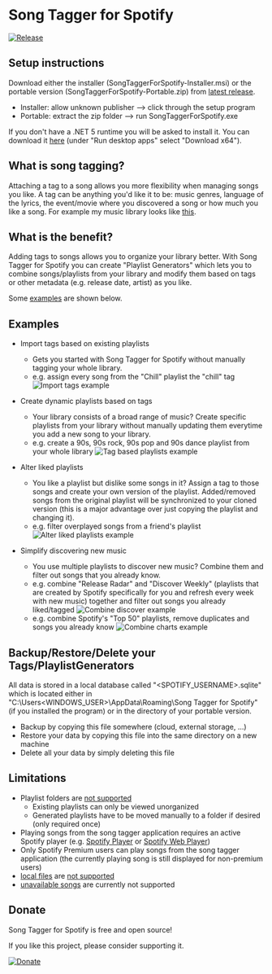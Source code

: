 # Song Tagger for Spotify

[![Release](https://github.com/BenediktAlkin/SpotifySongTagger/actions/workflows/release.yaml/badge.svg)](https://github.com/BenediktAlkin/SpotifySongTagger/actions/workflows/release.yaml)

## Setup instructions
Download either the installer (SongTaggerForSpotify-Installer.msi) or the portable version (SongTaggerForSpotify-Portable.zip) from [latest release](https://github.com/BenediktAlkin/SongTaggerForSpotify/releases). 
* Installer: allow unknown publisher --> click through the setup program
* Portable: extract the zip folder --> run SongTaggerForSpotify.exe

If you don't have a .NET 5 runtime you will be asked to install it. You can download it [here](https://dotnet.microsoft.com/download/dotnet/5.0/runtime) (under "Run desktop apps" select "Download x64").


## What is song tagging?
Attaching a tag to a song allows you more flexibility when managing songs you like. A tag can be anything you'd like it to be: music genres, language of the lyrics, the event/movie where you discovered a song or how much you like a song. 
For example my music library looks like [this](https://raw.githubusercontent.com/BenediktAlkin/SongTaggerForSpotify/main/QuotaExtensionApplication/SongTagger.png).

## What is the benefit?
Adding tags to songs allows you to organize your library better. With Song Tagger for Spotify you can create "Playlist Generators" which lets you to combine songs/playlists from your library and modify them based on tags or other metadata (e.g. release date, artist) as you like.

Some [examples](https://github.com/BenediktAlkin/SpotifySongTagger#Examples) are shown below. 


## Examples
* Import tags based on existing playlists 
  * Gets you started with Song Tagger for Spotify without manually tagging your whole library.
  * e.g. assign every song from the "Chill" playlist the "chill" tag   
![Import tags example](https://github.com/BenediktAlkin/SpotifySongTagger/blob/main/Examples/import%20tags%20from%20playlist.png)

* Create dynamic playlists based on tags 
  * Your library consists of a broad range of music? Create specific playlists from your library without manually updating them everytime you add a new song to your library.
  * e.g. create a 90s, 90s rock, 90s pop and 90s dance playlist from your whole library
![Tag based playlists example](https://github.com/BenediktAlkin/SpotifySongTagger/blob/main/Examples/90s.png)

* Alter liked playlists
  * You like a playlist but dislike some songs in it? Assign a tag to those songs and create your own version of the playlist. Added/removed songs from the original playlist will be synchronized to your cloned version (this is a major advantage over just copying the playlist and changing it).
  * e.g. filter overplayed songs from a friend's playlist
![Alter liked playlists example](https://github.com/BenediktAlkin/SpotifySongTagger/blob/main/Examples/alter%20public%20playlist.png)

* Simplify discovering new music
  * You use multiple playlists to discover new music? Combine them and filter out songs that you already know.
  * e.g. combine "Release Radar" and "Discover Weekly" (playlists that are created by Spotify specifically for you and refresh every week with new music) together and filter out songs you already liked/tagged
![Combine discover example](https://github.com/BenediktAlkin/SpotifySongTagger/blob/main/Examples/combine%20discover.png)
  * e.g. combine Spotify's "Top 50" playlists, remove duplicates and songs you already know
![Combine charts example](https://github.com/BenediktAlkin/SpotifySongTagger/blob/main/Examples/combine%20charts.png)

## Backup/Restore/Delete your Tags/PlaylistGenerators
All data is stored in a local database called "<SPOTIFY_USERNAME>.sqlite" which is located either in "C:\Users\<WINDOWS_USER>\AppData\Roaming\Song Tagger for Spotify" (if you installed the program) or in the directory of your portable version. 
* Backup by copying this file somewhere (cloud, external storage, ...)
* Restore your data by copying this file into the same directory on a new machine
* Delete all your data by simply deleting this file

## Limitations
* Playlist folders are [not supported](https://developer.spotify.com/documentation/general/guides/working-with-playlists/#folders)
  * Existing playlists can only be viewed unorganized
  * Generated playlists have to be moved manually to a folder if desired (only required once)
* Playing songs from the song tagger application requires an active Spotify player (e.g. [Spotify Player](https://www.spotify.com/us/download/other/) or [Spotify Web Player](https://open.spotify.com/))
* Only Spotify Premium users can play songs from the song tagger application (the currently playing song is still displayed for non-premium users)
* [local files](https://support.spotify.com/us/article/local-files/) are [not supported](https://developer.spotify.com/documentation/general/guides/local-files-spotify-playlists/#limitations)
* [unavailable songs](https://community.spotify.com/t5/iOS-iPhone-iPad/Song-unavailable/td-p/4816227#:~:text=The%20greyed%20out%20tracks%20just,to%20the%20individual%20music%20companies.) are currently not supported


## Donate
Song Tagger for Spotify is free and open source! 

If you like this project, please consider supporting it.

[![Donate](https://www.paypalobjects.com/en_US/i/btn/btn_donate_LG.gif)](https://www.paypal.com/donate?hosted_button_id=9RBNSGWNNQ57C)